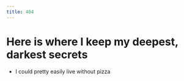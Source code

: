 ```yaml
---
title: 404
---
```


# Here is where I keep my deepest, darkest secrets
- I could pretty easily live without pizza
